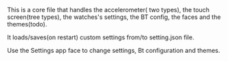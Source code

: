 This is a core file that handles the accelerometer( two types), the touch screen(tree types), the watches's settings, the BT config, the faces and the themes(todo). 

It loads/saves(on restart) custom settings from/to setting.json file. 


Use the Settings app face to change settings, Bt configuration and themes. 
